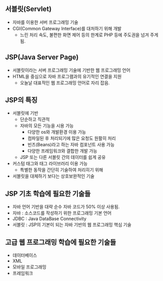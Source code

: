 ## 서블릿(Servlet)
  - 자바를 이용한 서버 프로그래밍 기술
  - CGI(Common Gateway Interface)를 대처하기 위해 개발
    - 느린 처리 속도, 불편한 화면 제어 등의 한계로 PHP 등에 주도권을 넘겨 주게 됨.
    
    
## JSP(Java Server Page)
  - 서블릿이라는 서버 프로그래밍 기술에 기반한 웹 프로그래밍 언어
  - HTML을 중심으로 자바 프로그램과의 유기적인 연결을 지원
    - 오늘날 대표적인 웹 프로그래밍 언어로 자리 잡음.
    

## JSP의 특징
- 서블릿에 기반
  - 단순하고 직관적
  - 자바의 모든 기능을 시용 가능
    - 다양한 os와 개발환경 이용 가능
    - 컴파일된 후 처리되기에 많은 요청도 원활히 처리
    - 빈즈(Beans)라고 하는 자바 컴포넌트 사용 가능
    - 다양한 프레임워크와 결합한 개발 가능
  - JSP 또는 다른 서블릿 간의 데이터를 쉽게 공유
- 커스텀 태그와 태그 라이브러리 이용 가능
  - 특별한 동작을 간단히 기술하여 처리히기 위해
- 서블릿을 대체하기 보다는 상호보완적인 기술


## JSP 기초 학습에 필요한 기술들
- 자바 언어 기반을 대략 순수 자바 코드가 50% 이상 사용됨.
- 자바 : 소스코드를 작성하기 위한 프로그래밍 기본 언어
- JDBC : Java DataBase Connectivity
- 서블릿 : JSP의 기본이 되는 자바 기반의 웹 프로그래밍 핵심 기술

## 고급 웹 프로그래밍 학습에 필요한 기술들
- 데이터베이스
- XML
- 모바일 프로그래밍
- 프레임워크
